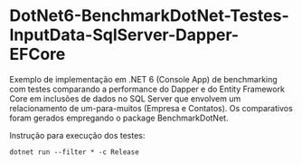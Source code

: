 # DotNet6-BenchmarkDotNet-Testes-InputData-SqlServer-Dapper-EFCore
Exemplo de implementação em .NET 6 (Console App) de benchmarking com testes comparando a performance do Dapper e do Entity Framework Core em inclusões de dados no SQL Server que envolvem um relacionamento de um-para-muitos (Empresa e Contatos). Os comparativos foram gerados empregando o package BenchmarkDotNet.

Instrução para execução dos testes:

```
dotnet run --filter * -c Release
```